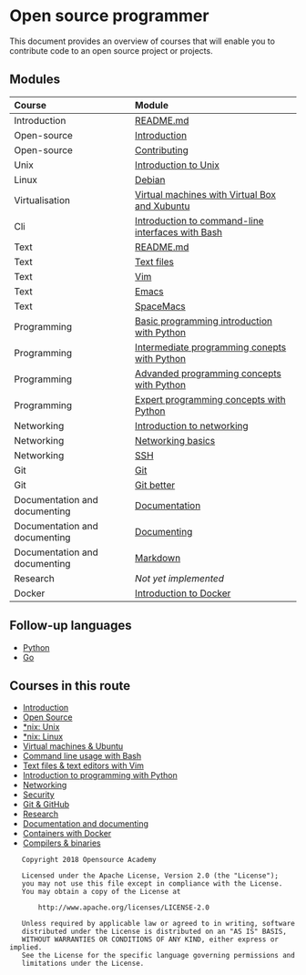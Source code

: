 # Open source programmer
This document provides an overview of courses that will enable you to contribute code to an open source project or projects.

## Modules

| Course                        | Module                                                                                                                                                                 |
| :---                          | :---                                                                                                                                                                   |
| Introduction                  | [README.md](https://github.com/Opensource-Academy/introduction)                                                                                                        |
| Open-source                   | [Introduction](https://github.com/Opensource-Academy/open-source/blob/master/101_introduction_to_open_source.md)                                                       |
| Open-source                   | [Contributing](https://github.com/Opensource-Academy/open-source/blob/master/102_contributing.md)                                                                      |
| Unix                          | [Introduction to Unix](https://github.com/Opensource-Academy/unix/blob/master/101_introduction_to_unix.md)                                                             |
| Linux                         | [Debian](https://github.com/Opensource-Academy/linux/blob/master/102_debian.md)                                                                                        |
| Virtualisation                | [Virtual machines with Virtual Box and Xubuntu](https://github.com/Opensource-Academy/virtualisation/blob/master/101_virtual_machines_with_virtual_box_and_xubuntu.md) |
| Cli                           | [Introduction to command-line interfaces with Bash](https://github.com/Opensource-Academy/cli/blob/master/101_introduction_to_command-line_interfaces_with_bash.md)    |
| Text                          | [README.md](https://github.com/Opensource-Academy/text)                                                                                                                |
| Text                          | [Text files](https://github.com/Opensource-Academy/text/blob/master/101_text_files.md)                                                                                 |
| Text                          | [Vim](https://github.com/Opensource-Academy/text/blob/master/102_vim.md)                                                                                               |
| Text                          | [Emacs](https://github.com/Opensource-Academy/text/blob/master/103_emacs.md)                                                                                           |
| Text                          | [SpaceMacs](https://github.com/Opensource-Academy/text/blob/master/104_spacemacs.md)                                                                                   |
| Programming                   | [Basic programming introduction with Python](https://github.com/Opensource-Academy/programming/blob/master/101_introduction_to_programming_with_python.md)             |
| Programming                   | [Intermediate programming conepts with Python](https://github.com/Opensource-Academy/programming/blob/master/102_intermediate_programming_concepts_with_python.md)     |
| Programming                   | [Advanded programming concepts with Python](https://github.com/Opensource-Academy/programming/blob/master/103_advanced_programming_concepts_with_python.md)            |
| Programming                   | [Expert programming concepts with Python](https://github.com/Opensource-Academy/programming/blob/master/104_expert_programming_concepts_with_python.md)                |
| Networking                    | [Introduction to networking](https://github.com/Opensource-Academy/networking/blob/master/101_introduction_to_networking.md)                                           |
| Networking                    | [Networking basics](https://github.com/Opensource-Academy/networking/blob/master/102_networking_basics.md)                                                             |
| Networking                    | [SSH](https://github.com/Opensource-Academy/networking/blob/master/103_ssh.md)                                                                                         |
| Git                           | [Git](https://github.com/Opensource-Academy/git/blob/master/101_git.md)                                                                                                |
| Git                           | [Git better](https://github.com/Opensource-Academy/git/blob/master/102_git_better.md)                                                                                  |
| Documentation and documenting | [Documentation](https://github.com/Opensource-Academy/documentation/blob/master/101_documentation.md)                                                                  |
| Documentation and documenting | [Documenting](https://github.com/Opensource-Academy/documentation/blob/master/102_documenting.md)                                                                      |
| Documentation and documenting | [Markdown](https://github.com/Opensource-Academy/documentation/blob/master/103_markdown.md)                                                                            |
| Research                      | *Not yet implemented*                                                                                                                                                  |
| Docker                        | [Introduction to Docker](https://github.com/Opensource-Academy/docker/blob/master/101_introduction_to_docker.md)                                                       |

## Follow-up languages

- [Python](https://github.com/Opensource-Academy/python)
- [Go](https://github.com/Opensource-Academy/go)

## Courses in this route

- [Introduction](https://github.com/Opensource-Academy/introduction)
- [Open Source](https://github.com/Opensource-Academy/open-source)
- [*nix: Unix](https://github.com/Opensource-Academy/unix)
- [*nix: Linux](https://github.com/Opensource-Academy/linux)
- [Virtual machines & Ubuntu](https://github.com/Opensource-Academy/virtualisation)
- [Command line usage with Bash](https://github.com/Opensource-Academy/cli)
- [Text files & text editors with Vim](https://github.com/Opensource-Academy/text)
- [Introduction to programming with Python](https://github.com/Opensource-Academy/programming)
- [Networking](https://github.com/Opensource-Academy/networking)
- [Security](https://github.com/Opensource-Academy/security)
- [Git & GitHub](https://github.com/Opensource-Academy/git)
- [Research](https://github.com/Opensource-Academy/research)
- [Documentation and documenting](https://github.com/Opensource-Academy/documentation)
- [Containers with Docker](https://github.com/Opensource-Academy/docker)
- [Compilers & binaries](https://github.com/Opensource-Academy/programming)

```
   Copyright 2018 Opensource Academy

   Licensed under the Apache License, Version 2.0 (the "License");
   you may not use this file except in compliance with the License.
   You may obtain a copy of the License at

       http://www.apache.org/licenses/LICENSE-2.0

   Unless required by applicable law or agreed to in writing, software
   distributed under the License is distributed on an "AS IS" BASIS,
   WITHOUT WARRANTIES OR CONDITIONS OF ANY KIND, either express or implied.
   See the License for the specific language governing permissions and
   limitations under the License.
```
